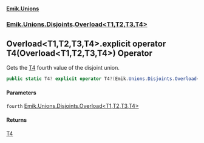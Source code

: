 #### [Emik.Unions](index.md 'index')
### [Emik.Unions.Disjoints](Emik.Unions.Disjoints.md 'Emik.Unions.Disjoints').[Overload&lt;T1,T2,T3,T4&gt;](Overload{T1,T2,T3,T4}.md 'Emik.Unions.Disjoints.Overload<T1,T2,T3,T4>')

## Overload<T1,T2,T3,T4>.explicit operator T4(Overload<T1,T2,T3,T4>) Operator

Gets the [T4](Overload{T1,T2,T3,T4}.md#Emik.Unions.Disjoints.Overload_T1,T2,T3,T4_.T4 'Emik.Unions.Disjoints.Overload<T1,T2,T3,T4>.T4') fourth value of the disjoint union.

```csharp
public static T4? explicit operator T4?(Emik.Unions.Disjoints.Overload<T1,T2,T3,T4> fourth);
```
#### Parameters

<a name='Emik.Unions.Disjoints.Overload_T1,T2,T3,T4_.op_ExplicitT4(Emik.Unions.Disjoints.Overload_T1,T2,T3,T4_).fourth'></a>

`fourth` [Emik.Unions.Disjoints.Overload&lt;](Overload{T1,T2,T3,T4}.md 'Emik.Unions.Disjoints.Overload<T1,T2,T3,T4>')[T1](Overload{T1,T2,T3,T4}.md#Emik.Unions.Disjoints.Overload_T1,T2,T3,T4_.T1 'Emik.Unions.Disjoints.Overload<T1,T2,T3,T4>.T1')[,](Overload{T1,T2,T3,T4}.md 'Emik.Unions.Disjoints.Overload<T1,T2,T3,T4>')[T2](Overload{T1,T2,T3,T4}.md#Emik.Unions.Disjoints.Overload_T1,T2,T3,T4_.T2 'Emik.Unions.Disjoints.Overload<T1,T2,T3,T4>.T2')[,](Overload{T1,T2,T3,T4}.md 'Emik.Unions.Disjoints.Overload<T1,T2,T3,T4>')[T3](Overload{T1,T2,T3,T4}.md#Emik.Unions.Disjoints.Overload_T1,T2,T3,T4_.T3 'Emik.Unions.Disjoints.Overload<T1,T2,T3,T4>.T3')[,](Overload{T1,T2,T3,T4}.md 'Emik.Unions.Disjoints.Overload<T1,T2,T3,T4>')[T4](Overload{T1,T2,T3,T4}.md#Emik.Unions.Disjoints.Overload_T1,T2,T3,T4_.T4 'Emik.Unions.Disjoints.Overload<T1,T2,T3,T4>.T4')[&gt;](Overload{T1,T2,T3,T4}.md 'Emik.Unions.Disjoints.Overload<T1,T2,T3,T4>')

#### Returns
[T4](Overload{T1,T2,T3,T4}.md#Emik.Unions.Disjoints.Overload_T1,T2,T3,T4_.T4 'Emik.Unions.Disjoints.Overload<T1,T2,T3,T4>.T4')